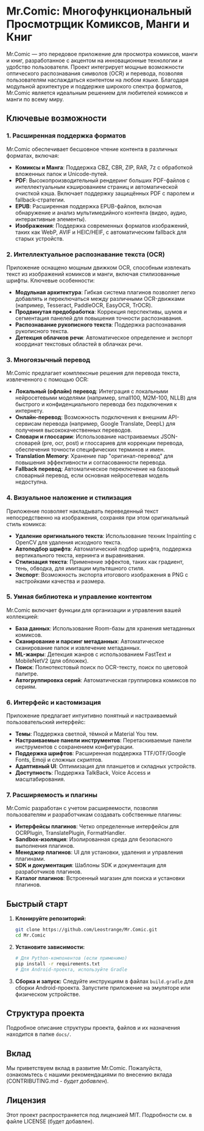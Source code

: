 # Mr.Comic: Многофункциональный Просмотрщик Комиксов, Манги и Книг

Mr.Comic — это передовое приложение для просмотра комиксов, манги и книг, разработанное с акцентом на инновационные технологии и удобство пользователя. Проект интегрирует мощные возможности оптического распознавания символов (OCR) и перевода, позволяя пользователям наслаждаться контентом на любом языке. Благодаря модульной архитектуре и поддержке широкого спектра форматов, Mr.Comic является идеальным решением для любителей комиксов и манги по всему миру.

## Ключевые возможности

### 1. Расширенная поддержка форматов

Mr.Comic обеспечивает бесшовное чтение контента в различных форматах, включая:

-   **Комиксы и Манга**: Поддержка CBZ, CBR, ZIP, RAR, 7z с обработкой вложенных папок и Unicode-путей.
-   **PDF**: Высокопроизводительный рендеринг больших PDF-файлов с интеллектуальным кэшированием страниц и автоматической очисткой кэша. Включает поддержку защищённых PDF с паролем и fallback-стратегии.
-   **EPUB**: Расширенная поддержка EPUB-файлов, включая обнаружение и анализ мультимедийного контента (видео, аудио, интерактивные элементы).
-   **Изображения**: Поддержка современных форматов изображений, таких как WebP, AVIF и HEIC/HEIF, с автоматическим fallback для старых устройств.

### 2. Интеллектуальное распознавание текста (OCR)

Приложение оснащено мощным движком OCR, способным извлекать текст из изображений комиксов и манги, включая стилизованные шрифты. Ключевые особенности:

-   **Модульная архитектура**: Гибкая система плагинов позволяет легко добавлять и переключаться между различными OCR-движками (например, Tesseract, PaddleOCR, EasyOCR, TrOCR).
-   **Продвинутая предобработка**: Коррекция перспективы, шумов и сегментация панелей для повышения точности распознавания.
-   **Распознавание рукописного текста**: Поддержка распознавания рукописного текста.
-   **Детекция облачков речи**: Автоматическое определение и экспорт координат текстовых областей в облачках речи.

### 3. Многоязычный перевод

Mr.Comic предлагает комплексные решения для перевода текста, извлеченного с помощью OCR:

-   **Локальный (офлайн) перевод**: Интеграция с локальными нейросетевыми моделями (например, small100, M2M-100, NLLB) для быстрого и конфиденциального перевода без подключения к интернету.
-   **Онлайн-перевод**: Возможность подключения к внешним API-сервисам перевода (например, Google Translate, DeepL) для получения высококачественных переводов.
-   **Словари и глоссарии**: Использование настраиваемых JSON-словарей (pre, ocr, post) и глоссариев для коррекции перевода, обеспечения точности специфических терминов и имен.
-   **Translation Memory**: Хранение пар "оригинал-перевод" для повышения эффективности и согласованности перевода.
-   **Fallback перевод**: Автоматическое переключение на базовый словарный перевод, если основная нейросетевая модель недоступна.

### 4. Визуальное наложение и стилизация

Приложение позволяет накладывать переведенный текст непосредственно на изображения, сохраняя при этом оригинальный стиль комикса:

-   **Удаление оригинального текста**: Использование техник Inpainting с OpenCV для удаления исходного текста.
-   **Автоподбор шрифта**: Автоматический подбор шрифта, поддержка вертикального текста, кернинга и выравнивания.
-   **Стилизация текста**: Применение эффектов, таких как градиент, тень, обводка, для имитации мультяшного стиля.
-   **Экспорт**: Возможность экспорта итогового изображения в PNG с настройками качества и размера.

### 5. Умная библиотека и управление контентом

Mr.Comic включает функции для организации и управления вашей коллекцией:

-   **База данных**: Использование Room-базы для хранения метаданных комиксов.
-   **Сканирование и парсинг метаданных**: Автоматическое сканирование папок и извлечение метаданных.
-   **ML-жанры**: Детекция жанров с использованием FastText и MobileNetV2 (для обложек).
-   **Поиск**: Полнотекстовый поиск по OCR-тексту, поиск по цветовой палитре.
-   **Автогруппировка серий**: Автоматическая группировка комиксов по сериям.

### 6. Интерфейс и кастомизация

Приложение предлагает интуитивно понятный и настраиваемый пользовательский интерфейс:

-   **Темы**: Поддержка светлой, тёмной и Material You тем.
-   **Настраиваемые панели инструментов**: Перетаскиваемые панели инструментов с сохранением конфигурации.
-   **Поддержка шрифтов**: Расширенная поддержка TTF/OTF/Google Fonts, Emoji и сложных скриптов.
-   **Адаптивный UI**: Оптимизация для планшетов и складных устройств.
-   **Доступность**: Поддержка TalkBack, Voice Access и масштабирования.

### 7. Расширяемость и плагины

Mr.Comic разработан с учетом расширяемости, позволяя пользователям и разработчикам создавать собственные плагины:

-   **Интерфейсы плагинов**: Четко определенные интерфейсы для OCRPlugin, TranslatePlugin, FormatHandler.
-   **Sandbox-изоляция**: Изолированная среда для безопасного выполнения плагинов.
-   **Менеджер плагинов**: UI для установки, удаления и управления плагинами.
-   **SDK и документация**: Шаблоны SDK и документация для разработчиков плагинов.
-   **Каталог плагинов**: Встроенный магазин для поиска и установки плагинов.

## Быстрый старт

1.  **Клонируйте репозиторий:**
    ```bash
    git clone https://github.com/Leostrange/Mr.Comic.git
    cd Mr.Comic
    ```

2.  **Установите зависимости:**
    ```bash
    # Для Python-компонентов (если применимо)
    pip install -r requirements.txt
    # Для Android-проекта, используйте Gradle
    ```

3.  **Сборка и запуск:**
    Следуйте инструкциям в файлах `build.gradle` для сборки Android-проекта. Запустите приложение на эмуляторе или физическом устройстве.

## Структура проекта

Подробное описание структуры проекта, файлов и их назначения находится в папке `docs/`.

## Вклад

Мы приветствуем вклад в развитие Mr.Comic. Пожалуйста, ознакомьтесь с нашими рекомендациями по внесению вклада (CONTRIBUTING.md - *будет добавлен*).

## Лицензия

Этот проект распространяется под лицензией MIT. Подробности см. в файле LICENSE (будет добавлен).






